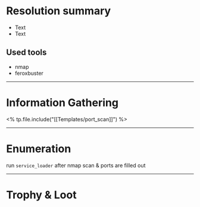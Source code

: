 # Resolution summary
- Text
- Text

## Used tools
- nmap
- feroxbuster

---

# Information Gathering

 <% tp.file.include("[[Templates/port_scan]]") %>

---

# Enumeration

run `service_loader` after nmap scan & ports are filled out


---

# Trophy & Loot


